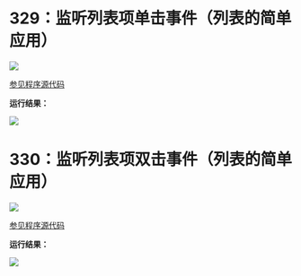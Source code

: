 # 329：监听列表项单击事件（列表的简单应用）

<img src="http://image.renkaigis.com/keepcoding/2018021801.png">

<a href="https://github.com/renkaigis/KeepCoding/tree/master/2018/02/18" target="_blank">参见程序源代码</a>

**运行结果：**

<img src="http://image.renkaigis.com/keepcoding/2018021802.png">

# 330：监听列表项双击事件（列表的简单应用）

<img src="http://image.renkaigis.com/keepcoding/2018021803.png">

<a href="https://github.com/renkaigis/KeepCoding/tree/master/2018/02/18" target="_blank">参见程序源代码</a>

**运行结果：**

<img src="http://image.renkaigis.com/keepcoding/2018021804.png">
